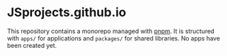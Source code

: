 # JSprojects.github.io

This repository contains a monorepo managed with [pnpm](https://pnpm.io/). It is structured with `apps/` for applications and `packages/` for shared libraries. No apps have been created yet.
